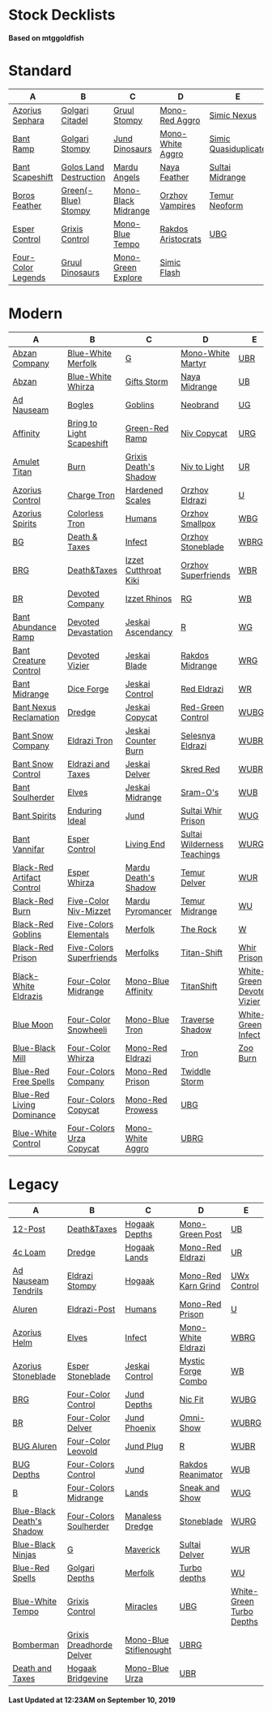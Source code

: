 # Stock Decklists
#### Based on mtggoldfish


# Standard

|                                   A                                    |                                       B                                        |                                    C                                     |                                   D                                    |                                     E                                      |
|------------------------------------------------------------------------|--------------------------------------------------------------------------------|--------------------------------------------------------------------------|------------------------------------------------------------------------|----------------------------------------------------------------------------|
|[Azorius Sephara](./mtggoldfish/Standard/decks/Azorius_Sephara.md)      |[Golgari Citadel](./mtggoldfish/Standard/decks/Golgari_Citadel.md)              |[Gruul Stompy](./mtggoldfish/Standard/decks/Gruul_Stompy.md)              |[Mono-Red Aggro](./mtggoldfish/Standard/decks/Mono-Red_Aggro.md)        |[Simic Nexus](./mtggoldfish/Standard/decks/Simic_Nexus.md)                  |
|[Bant Ramp](./mtggoldfish/Standard/decks/Bant_Ramp.md)                  |[Golgari Stompy](./mtggoldfish/Standard/decks/Golgari_Stompy.md)                |[Jund Dinosaurs](./mtggoldfish/Standard/decks/Jund_Dinosaurs.md)          |[Mono-White Aggro](./mtggoldfish/Standard/decks/Mono-White_Aggro.md)    |[Simic Quasiduplicate](./mtggoldfish/Standard/decks/Simic_Quasiduplicate.md)|
|[Bant Scapeshift](./mtggoldfish/Standard/decks/Bant_Scapeshift.md)      |[Golos Land Destruction](./mtggoldfish/Standard/decks/Golos_Land_Destruction.md)|[Mardu Angels](./mtggoldfish/Standard/decks/Mardu_Angels.md)              |[Naya Feather](./mtggoldfish/Standard/decks/Naya_Feather.md)            |[Sultai Midrange](./mtggoldfish/Standard/decks/Sultai_Midrange.md)          |
|[Boros Feather](./mtggoldfish/Standard/decks/Boros_Feather.md)          |[Green(-Blue) Stompy](./mtggoldfish/Standard/decks/Green(-Blue)_Stompy.md)      |[Mono-Black Midrange](./mtggoldfish/Standard/decks/Mono-Black_Midrange.md)|[Orzhov Vampires](./mtggoldfish/Standard/decks/Orzhov_Vampires.md)      |[Temur Neoform](./mtggoldfish/Standard/decks/Temur_Neoform.md)              |
|[Esper Control](./mtggoldfish/Standard/decks/Esper_Control.md)          |[Grixis Control](./mtggoldfish/Standard/decks/Grixis_Control.md)                |[Mono-Blue Tempo](./mtggoldfish/Standard/decks/Mono-Blue_Tempo.md)        |[Rakdos Aristocrats](./mtggoldfish/Standard/decks/Rakdos_Aristocrats.md)|[UBG](./mtggoldfish/Standard/decks/UBG.md)                                  |
|[Four-Color Legends](./mtggoldfish/Standard/decks/Four-Color_Legends.md)|[Gruul Dinosaurs](./mtggoldfish/Standard/decks/Gruul_Dinosaurs.md)              |[Mono-Green Explore](./mtggoldfish/Standard/decks/Mono-Green_Explore.md)  |[Simic Flash](./mtggoldfish/Standard/decks/Simic_Flash.md)              |                                                                            |


# Modern

|                                          A                                           |                                         B                                          |                                     C                                      |                                           D                                            |                                          E                                           |
|--------------------------------------------------------------------------------------|------------------------------------------------------------------------------------|----------------------------------------------------------------------------|----------------------------------------------------------------------------------------|--------------------------------------------------------------------------------------|
|[Abzan Company](./mtggoldfish/Modern/decks/Abzan_Company.md)                          |[Blue-White Merfolk](./mtggoldfish/Modern/decks/Blue-White_Merfolk.md)              |[G](./mtggoldfish/Modern/decks/G.md)                                        |[Mono-White Martyr](./mtggoldfish/Modern/decks/Mono-White_Martyr.md)                    |[UBR](./mtggoldfish/Modern/decks/UBR.md)                                              |
|[Abzan](./mtggoldfish/Modern/decks/Abzan.md)                                          |[Blue-White Whirza](./mtggoldfish/Modern/decks/Blue-White_Whirza.md)                |[Gifts Storm](./mtggoldfish/Modern/decks/Gifts_Storm.md)                    |[Naya Midrange](./mtggoldfish/Modern/decks/Naya_Midrange.md)                            |[UB](./mtggoldfish/Modern/decks/UB.md)                                                |
|[Ad Nauseam](./mtggoldfish/Modern/decks/Ad_Nauseam.md)                                |[Bogles](./mtggoldfish/Modern/decks/Bogles.md)                                      |[Goblins](./mtggoldfish/Modern/decks/Goblins.md)                            |[Neobrand](./mtggoldfish/Modern/decks/Neobrand.md)                                      |[UG](./mtggoldfish/Modern/decks/UG.md)                                                |
|[Affinity](./mtggoldfish/Modern/decks/Affinity.md)                                    |[Bring to Light Scapeshift](./mtggoldfish/Modern/decks/Bring_to_Light_Scapeshift.md)|[Green-Red Ramp](./mtggoldfish/Modern/decks/Green-Red_Ramp.md)              |[Niv Copycat](./mtggoldfish/Modern/decks/Niv_Copycat.md)                                |[URG](./mtggoldfish/Modern/decks/URG.md)                                              |
|[Amulet Titan](./mtggoldfish/Modern/decks/Amulet_Titan.md)                            |[Burn](./mtggoldfish/Modern/decks/Burn.md)                                          |[Grixis Death's Shadow](./mtggoldfish/Modern/decks/Grixis_Death's_Shadow.md)|[Niv to Light](./mtggoldfish/Modern/decks/Niv_to_Light.md)                              |[UR](./mtggoldfish/Modern/decks/UR.md)                                                |
|[Azorius Control](./mtggoldfish/Modern/decks/Azorius_Control.md)                      |[Charge Tron](./mtggoldfish/Modern/decks/Charge_Tron.md)                            |[Hardened Scales](./mtggoldfish/Modern/decks/Hardened_Scales.md)            |[Orzhov Eldrazi](./mtggoldfish/Modern/decks/Orzhov_Eldrazi.md)                          |[U](./mtggoldfish/Modern/decks/U.md)                                                  |
|[Azorius Spirits](./mtggoldfish/Modern/decks/Azorius_Spirits.md)                      |[Colorless Tron](./mtggoldfish/Modern/decks/Colorless_Tron.md)                      |[Humans](./mtggoldfish/Modern/decks/Humans.md)                              |[Orzhov Smallpox](./mtggoldfish/Modern/decks/Orzhov_Smallpox.md)                        |[WBG](./mtggoldfish/Modern/decks/WBG.md)                                              |
|[BG](./mtggoldfish/Modern/decks/BG.md)                                                |[Death & Taxes](./mtggoldfish/Modern/decks/Death_&_Taxes.md)                        |[Infect](./mtggoldfish/Modern/decks/Infect.md)                              |[Orzhov Stoneblade](./mtggoldfish/Modern/decks/Orzhov_Stoneblade.md)                    |[WBRG](./mtggoldfish/Modern/decks/WBRG.md)                                            |
|[BRG](./mtggoldfish/Modern/decks/BRG.md)                                              |[Death&amp;Taxes](./mtggoldfish/Modern/decks/Death&amp;Taxes.md)                    |[Izzet Cutthroat Kiki](./mtggoldfish/Modern/decks/Izzet_Cutthroat_Kiki.md)  |[Orzhov Superfriends](./mtggoldfish/Modern/decks/Orzhov_Superfriends.md)                |[WBR](./mtggoldfish/Modern/decks/WBR.md)                                              |
|[BR](./mtggoldfish/Modern/decks/BR.md)                                                |[Devoted Company](./mtggoldfish/Modern/decks/Devoted_Company.md)                    |[Izzet Rhinos](./mtggoldfish/Modern/decks/Izzet_Rhinos.md)                  |[RG](./mtggoldfish/Modern/decks/RG.md)                                                  |[WB](./mtggoldfish/Modern/decks/WB.md)                                                |
|[Bant Abundance Ramp](./mtggoldfish/Modern/decks/Bant_Abundance_Ramp.md)              |[Devoted Devastation](./mtggoldfish/Modern/decks/Devoted_Devastation.md)            |[Jeskai Ascendancy](./mtggoldfish/Modern/decks/Jeskai_Ascendancy.md)        |[R](./mtggoldfish/Modern/decks/R.md)                                                    |[WG](./mtggoldfish/Modern/decks/WG.md)                                                |
|[Bant Creature Control](./mtggoldfish/Modern/decks/Bant_Creature_Control.md)          |[Devoted Vizier](./mtggoldfish/Modern/decks/Devoted_Vizier.md)                      |[Jeskai Blade](./mtggoldfish/Modern/decks/Jeskai_Blade.md)                  |[Rakdos Midrange](./mtggoldfish/Modern/decks/Rakdos_Midrange.md)                        |[WRG](./mtggoldfish/Modern/decks/WRG.md)                                              |
|[Bant Midrange](./mtggoldfish/Modern/decks/Bant_Midrange.md)                          |[Dice Forge](./mtggoldfish/Modern/decks/Dice_Forge.md)                              |[Jeskai Control](./mtggoldfish/Modern/decks/Jeskai_Control.md)              |[Red Eldrazi](./mtggoldfish/Modern/decks/Red_Eldrazi.md)                                |[WR](./mtggoldfish/Modern/decks/WR.md)                                                |
|[Bant Nexus Reclamation](./mtggoldfish/Modern/decks/Bant_Nexus_Reclamation.md)        |[Dredge](./mtggoldfish/Modern/decks/Dredge.md)                                      |[Jeskai Copycat](./mtggoldfish/Modern/decks/Jeskai_Copycat.md)              |[Red-Green Control](./mtggoldfish/Modern/decks/Red-Green_Control.md)                    |[WUBG](./mtggoldfish/Modern/decks/WUBG.md)                                            |
|[Bant Snow Company](./mtggoldfish/Modern/decks/Bant_Snow_Company.md)                  |[Eldrazi Tron](./mtggoldfish/Modern/decks/Eldrazi_Tron.md)                          |[Jeskai Counter Burn](./mtggoldfish/Modern/decks/Jeskai_Counter_Burn.md)    |[Selesnya Eldrazi](./mtggoldfish/Modern/decks/Selesnya_Eldrazi.md)                      |[WUBRG](./mtggoldfish/Modern/decks/WUBRG.md)                                          |
|[Bant Snow Control](./mtggoldfish/Modern/decks/Bant_Snow_Control.md)                  |[Eldrazi and Taxes](./mtggoldfish/Modern/decks/Eldrazi_and_Taxes.md)                |[Jeskai Delver](./mtggoldfish/Modern/decks/Jeskai_Delver.md)                |[Skred Red](./mtggoldfish/Modern/decks/Skred_Red.md)                                    |[WUBR](./mtggoldfish/Modern/decks/WUBR.md)                                            |
|[Bant Soulherder](./mtggoldfish/Modern/decks/Bant_Soulherder.md)                      |[Elves](./mtggoldfish/Modern/decks/Elves.md)                                        |[Jeskai Midrange](./mtggoldfish/Modern/decks/Jeskai_Midrange.md)            |[Sram-O's](./mtggoldfish/Modern/decks/Sram-O's.md)                                      |[WUB](./mtggoldfish/Modern/decks/WUB.md)                                              |
|[Bant Spirits](./mtggoldfish/Modern/decks/Bant_Spirits.md)                            |[Enduring Ideal](./mtggoldfish/Modern/decks/Enduring_Ideal.md)                      |[Jund](./mtggoldfish/Modern/decks/Jund.md)                                  |[Sultai Whir Prison](./mtggoldfish/Modern/decks/Sultai_Whir_Prison.md)                  |[WUG](./mtggoldfish/Modern/decks/WUG.md)                                              |
|[Bant Vannifar](./mtggoldfish/Modern/decks/Bant_Vannifar.md)                          |[Esper Control](./mtggoldfish/Modern/decks/Esper_Control.md)                        |[Living End](./mtggoldfish/Modern/decks/Living_End.md)                      |[Sultai Wilderness Teachings](./mtggoldfish/Modern/decks/Sultai_Wilderness_Teachings.md)|[WURG](./mtggoldfish/Modern/decks/WURG.md)                                            |
|[Black-Red Artifact Control](./mtggoldfish/Modern/decks/Black-Red_Artifact_Control.md)|[Esper Whirza](./mtggoldfish/Modern/decks/Esper_Whirza.md)                          |[Mardu Death's Shadow](./mtggoldfish/Modern/decks/Mardu_Death's_Shadow.md)  |[Temur Delver](./mtggoldfish/Modern/decks/Temur_Delver.md)                              |[WUR](./mtggoldfish/Modern/decks/WUR.md)                                              |
|[Black-Red Burn](./mtggoldfish/Modern/decks/Black-Red_Burn.md)                        |[Five-Color Niv-Mizzet](./mtggoldfish/Modern/decks/Five-Color_Niv-Mizzet.md)        |[Mardu Pyromancer](./mtggoldfish/Modern/decks/Mardu_Pyromancer.md)          |[Temur Midrange](./mtggoldfish/Modern/decks/Temur_Midrange.md)                          |[WU](./mtggoldfish/Modern/decks/WU.md)                                                |
|[Black-Red Goblins](./mtggoldfish/Modern/decks/Black-Red_Goblins.md)                  |[Five-Colors Elementals](./mtggoldfish/Modern/decks/Five-Colors_Elementals.md)      |[Merfolk](./mtggoldfish/Modern/decks/Merfolk.md)                            |[The Rock](./mtggoldfish/Modern/decks/The_Rock.md)                                      |[W](./mtggoldfish/Modern/decks/W.md)                                                  |
|[Black-Red Prison](./mtggoldfish/Modern/decks/Black-Red_Prison.md)                    |[Five-Colors Superfriends](./mtggoldfish/Modern/decks/Five-Colors_Superfriends.md)  |[Merfolks](./mtggoldfish/Modern/decks/Merfolks.md)                          |[Titan-Shift](./mtggoldfish/Modern/decks/Titan-Shift.md)                                |[Whir Prison](./mtggoldfish/Modern/decks/Whir_Prison.md)                              |
|[Black-White Eldrazis](./mtggoldfish/Modern/decks/Black-White_Eldrazis.md)            |[Four-Color Midrange](./mtggoldfish/Modern/decks/Four-Color_Midrange.md)            |[Mono-Blue Affinity](./mtggoldfish/Modern/decks/Mono-Blue_Affinity.md)      |[TitanShift](./mtggoldfish/Modern/decks/TitanShift.md)                                  |[White-Green Devoted Vizier](./mtggoldfish/Modern/decks/White-Green_Devoted_Vizier.md)|
|[Blue Moon](./mtggoldfish/Modern/decks/Blue_Moon.md)                                  |[Four-Color Snowheeli](./mtggoldfish/Modern/decks/Four-Color_Snowheeli.md)          |[Mono-Blue Tron](./mtggoldfish/Modern/decks/Mono-Blue_Tron.md)              |[Traverse Shadow](./mtggoldfish/Modern/decks/Traverse_Shadow.md)                        |[White-Green Infect](./mtggoldfish/Modern/decks/White-Green_Infect.md)                |
|[Blue-Black Mill](./mtggoldfish/Modern/decks/Blue-Black_Mill.md)                      |[Four-Color Whirza](./mtggoldfish/Modern/decks/Four-Color_Whirza.md)                |[Mono-Red Eldrazi](./mtggoldfish/Modern/decks/Mono-Red_Eldrazi.md)          |[Tron](./mtggoldfish/Modern/decks/Tron.md)                                              |[Zoo Burn](./mtggoldfish/Modern/decks/Zoo_Burn.md)                                    |
|[Blue-Red Free Spells](./mtggoldfish/Modern/decks/Blue-Red_Free_Spells.md)            |[Four-Colors Company](./mtggoldfish/Modern/decks/Four-Colors_Company.md)            |[Mono-Red Prison](./mtggoldfish/Modern/decks/Mono-Red_Prison.md)            |[Twiddle Storm](./mtggoldfish/Modern/decks/Twiddle_Storm.md)                            |                                                                                      |
|[Blue-Red Living Dominance](./mtggoldfish/Modern/decks/Blue-Red_Living_Dominance.md)  |[Four-Colors Copycat](./mtggoldfish/Modern/decks/Four-Colors_Copycat.md)            |[Mono-Red Prowess](./mtggoldfish/Modern/decks/Mono-Red_Prowess.md)          |[UBG](./mtggoldfish/Modern/decks/UBG.md)                                                |                                                                                      |
|[Blue-White Control](./mtggoldfish/Modern/decks/Blue-White_Control.md)                |[Four-Colors Urza Copycat](./mtggoldfish/Modern/decks/Four-Colors_Urza_Copycat.md)  |[Mono-White Aggro](./mtggoldfish/Modern/decks/Mono-White_Aggro.md)          |[UBRG](./mtggoldfish/Modern/decks/UBRG.md)                                              |                                                                                      |


# Legacy

|                                         A                                          |                                        B                                         |                                      C                                       |                                   D                                    |                                        E                                         |
|------------------------------------------------------------------------------------|----------------------------------------------------------------------------------|------------------------------------------------------------------------------|------------------------------------------------------------------------|----------------------------------------------------------------------------------|
|[12-Post](./mtggoldfish/Legacy/decks/12-Post.md)                                    |[Death&amp;Taxes](./mtggoldfish/Legacy/decks/Death&amp;Taxes.md)                  |[Hogaak Depths](./mtggoldfish/Legacy/decks/Hogaak_Depths.md)                  |[Mono-Green Post](./mtggoldfish/Legacy/decks/Mono-Green_Post.md)        |[UB](./mtggoldfish/Legacy/decks/UB.md)                                            |
|[4c Loam](./mtggoldfish/Legacy/decks/4c_Loam.md)                                    |[Dredge](./mtggoldfish/Legacy/decks/Dredge.md)                                    |[Hogaak Lands](./mtggoldfish/Legacy/decks/Hogaak_Lands.md)                    |[Mono-Red Eldrazi](./mtggoldfish/Legacy/decks/Mono-Red_Eldrazi.md)      |[UR](./mtggoldfish/Legacy/decks/UR.md)                                            |
|[Ad Nauseam Tendrils](./mtggoldfish/Legacy/decks/Ad_Nauseam_Tendrils.md)            |[Eldrazi Stompy](./mtggoldfish/Legacy/decks/Eldrazi_Stompy.md)                    |[Hogaak](./mtggoldfish/Legacy/decks/Hogaak.md)                                |[Mono-Red Karn Grind](./mtggoldfish/Legacy/decks/Mono-Red_Karn_Grind.md)|[UWx Control](./mtggoldfish/Legacy/decks/UWx_Control.md)                          |
|[Aluren](./mtggoldfish/Legacy/decks/Aluren.md)                                      |[Eldrazi-Post](./mtggoldfish/Legacy/decks/Eldrazi-Post.md)                        |[Humans](./mtggoldfish/Legacy/decks/Humans.md)                                |[Mono-Red Prison](./mtggoldfish/Legacy/decks/Mono-Red_Prison.md)        |[U](./mtggoldfish/Legacy/decks/U.md)                                              |
|[Azorius Helm](./mtggoldfish/Legacy/decks/Azorius_Helm.md)                          |[Elves](./mtggoldfish/Legacy/decks/Elves.md)                                      |[Infect](./mtggoldfish/Legacy/decks/Infect.md)                                |[Mono-White Eldrazi](./mtggoldfish/Legacy/decks/Mono-White_Eldrazi.md)  |[WBRG](./mtggoldfish/Legacy/decks/WBRG.md)                                        |
|[Azorius Stoneblade](./mtggoldfish/Legacy/decks/Azorius_Stoneblade.md)              |[Esper Stoneblade](./mtggoldfish/Legacy/decks/Esper_Stoneblade.md)                |[Jeskai Control](./mtggoldfish/Legacy/decks/Jeskai_Control.md)                |[Mystic Forge Combo](./mtggoldfish/Legacy/decks/Mystic_Forge_Combo.md)  |[WB](./mtggoldfish/Legacy/decks/WB.md)                                            |
|[BRG](./mtggoldfish/Legacy/decks/BRG.md)                                            |[Four-Color Control](./mtggoldfish/Legacy/decks/Four-Color_Control.md)            |[Jund Depths](./mtggoldfish/Legacy/decks/Jund_Depths.md)                      |[Nic Fit](./mtggoldfish/Legacy/decks/Nic_Fit.md)                        |[WUBG](./mtggoldfish/Legacy/decks/WUBG.md)                                        |
|[BR](./mtggoldfish/Legacy/decks/BR.md)                                              |[Four-Color Delver](./mtggoldfish/Legacy/decks/Four-Color_Delver.md)              |[Jund Phoenix](./mtggoldfish/Legacy/decks/Jund_Phoenix.md)                    |[Omni-Show](./mtggoldfish/Legacy/decks/Omni-Show.md)                    |[WUBRG](./mtggoldfish/Legacy/decks/WUBRG.md)                                      |
|[BUG Aluren](./mtggoldfish/Legacy/decks/BUG_Aluren.md)                              |[Four-Color Leovold](./mtggoldfish/Legacy/decks/Four-Color_Leovold.md)            |[Jund Plug](./mtggoldfish/Legacy/decks/Jund_Plug.md)                          |[R](./mtggoldfish/Legacy/decks/R.md)                                    |[WUBR](./mtggoldfish/Legacy/decks/WUBR.md)                                        |
|[BUG Depths](./mtggoldfish/Legacy/decks/BUG_Depths.md)                              |[Four-Colors Control](./mtggoldfish/Legacy/decks/Four-Colors_Control.md)          |[Jund](./mtggoldfish/Legacy/decks/Jund.md)                                    |[Rakdos Reanimator](./mtggoldfish/Legacy/decks/Rakdos_Reanimator.md)    |[WUB](./mtggoldfish/Legacy/decks/WUB.md)                                          |
|[B](./mtggoldfish/Legacy/decks/B.md)                                                |[Four-Colors Midrange](./mtggoldfish/Legacy/decks/Four-Colors_Midrange.md)        |[Lands](./mtggoldfish/Legacy/decks/Lands.md)                                  |[Sneak and Show](./mtggoldfish/Legacy/decks/Sneak_and_Show.md)          |[WUG](./mtggoldfish/Legacy/decks/WUG.md)                                          |
|[Blue-Black Death's Shadow](./mtggoldfish/Legacy/decks/Blue-Black_Death's_Shadow.md)|[Four-Colors Soulherder](./mtggoldfish/Legacy/decks/Four-Colors_Soulherder.md)    |[Manaless Dredge](./mtggoldfish/Legacy/decks/Manaless_Dredge.md)              |[Stoneblade](./mtggoldfish/Legacy/decks/Stoneblade.md)                  |[WURG](./mtggoldfish/Legacy/decks/WURG.md)                                        |
|[Blue-Black Ninjas](./mtggoldfish/Legacy/decks/Blue-Black_Ninjas.md)                |[G](./mtggoldfish/Legacy/decks/G.md)                                              |[Maverick](./mtggoldfish/Legacy/decks/Maverick.md)                            |[Sultai Delver](./mtggoldfish/Legacy/decks/Sultai_Delver.md)            |[WUR](./mtggoldfish/Legacy/decks/WUR.md)                                          |
|[Blue-Red Spells](./mtggoldfish/Legacy/decks/Blue-Red_Spells.md)                    |[Golgari Depths](./mtggoldfish/Legacy/decks/Golgari_Depths.md)                    |[Merfolk](./mtggoldfish/Legacy/decks/Merfolk.md)                              |[Turbo depths](./mtggoldfish/Legacy/decks/Turbo_depths.md)              |[WU](./mtggoldfish/Legacy/decks/WU.md)                                            |
|[Blue-White Tempo](./mtggoldfish/Legacy/decks/Blue-White_Tempo.md)                  |[Grixis Control](./mtggoldfish/Legacy/decks/Grixis_Control.md)                    |[Miracles](./mtggoldfish/Legacy/decks/Miracles.md)                            |[UBG](./mtggoldfish/Legacy/decks/UBG.md)                                |[White-Green Turbo Depths](./mtggoldfish/Legacy/decks/White-Green_Turbo_Depths.md)|
|[Bomberman](./mtggoldfish/Legacy/decks/Bomberman.md)                                |[Grixis Dreadhorde Delver](./mtggoldfish/Legacy/decks/Grixis_Dreadhorde_Delver.md)|[Mono-Blue Stiflenought](./mtggoldfish/Legacy/decks/Mono-Blue_Stiflenought.md)|[UBRG](./mtggoldfish/Legacy/decks/UBRG.md)                              |                                                                                  |
|[Death and Taxes](./mtggoldfish/Legacy/decks/Death_and_Taxes.md)                    |[Hogaak Bridgevine](./mtggoldfish/Legacy/decks/Hogaak_Bridgevine.md)              |[Mono-Blue Urza](./mtggoldfish/Legacy/decks/Mono-Blue_Urza.md)                |[UBR](./mtggoldfish/Legacy/decks/UBR.md)                                |                                                                                  |



#### Last Updated at 12:23AM on September 10, 2019